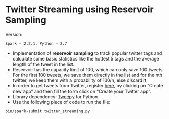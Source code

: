 # Twitter Streaming using Reservoir Sampling

Version:

```html
Spark – 2.2.1, Python – 2.7
```

- Implementation of __reservoir sampling__ to track popular twitter tags and calculate some basic statistics like the hottest 5 tags and the average length of the tweet in the list.
- Reservoir has the capacity limit of 100, which can only save 100 tweets. For the first 100 tweets, we save them directly in the list and for the nth twitter, we keep them with a probability of 100/n, else discard it.
- In order to get tweets from Twitter, register [here](https://apps.twitter.com/), by clicking on “Create new app” and then fill the form click on “Create your Twitter app".
- Library dependency: [Tweepy](http://docs.tweepy.org/en/v3.5.0/streaminghowto.html) for Python
- Use the following piece of code to run the file:
```html
bin/spark-submit twitter_streaming.py
```
